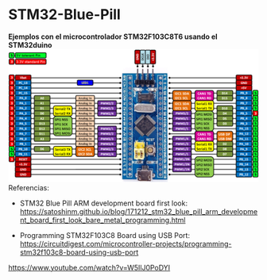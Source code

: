 # STM32-Blue-Pill

<b>Ejemplos con el microcontrolador STM32F103C8T6 usando el STM32duino</b>
<img src="stm32f103c8t6_pinout_voltage01.png"><br>
Referencias:
- STM32 Blue Pill ARM development board first look: https://satoshinm.github.io/blog/171212_stm32_blue_pill_arm_development_board_first_look_bare_metal_programming.html<br>

- Programming STM32F103C8 Board using USB Port: https://circuitdigest.com/microcontroller-projects/programming-stm32f103c8-board-using-usb-port<br>

https://www.youtube.com/watch?v=W5IlJ0PoDYI

